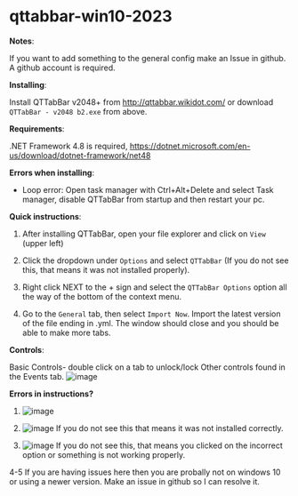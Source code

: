 # qttabbar-win10-2023
**Notes**: 

If you want to add something to the general config make an Issue in github. A github account is required.



**Installing**:

Install QTTabBar v2048+ from http://qttabbar.wikidot.com/ or download `QTTabBar - v2048 b2.exe` from above.



**Requirements**:

 .NET Framework 4.8 is required, https://dotnet.microsoft.com/en-us/download/dotnet-framework/net48



**Errors when installing**:

- Loop error: Open task manager with Ctrl+Alt+Delete and select Task manager, 
disable QTTabBar from startup and then restart your pc.



**Quick instructions**: 

1. After installing QTTabBar, open your file explorer and click on `View` (upper left)

2. Click the dropdown under `Options` and select `QTTabBar` (If you do not see this,
that means it was not installed properly).

3. Right click NEXT to the + sign and select the `QTTabBar Options` option
all the way of the bottom of the context menu.

4. Go to the `General` tab, then select `Import Now`. Import the latest version 
of the file ending in .yml. The window should close and you should be able to make more tabs.


**Controls**:

Basic Controls-
double click on a tab to unlock/lock
Other controls found in the Events tab.
![image](https://github.com/Texbio/qttabbar-win10-2023/assets/36513888/57276c96-719b-4465-ada7-57f72a694eab)



**Errors in instructions?**

1. ![image](https://github.com/Texbio/qttabbar-win10-2023/assets/36513888/f7ff926d-d508-41d2-9e31-1c0aeb77f21b)

2. ![image](https://github.com/Texbio/qttabbar-win10-2023/assets/36513888/c53bdf97-c0c5-48cb-a738-f7a878989d84)
If you do not see this that means it was not installed correctly.

3. ![image](https://github.com/Texbio/qttabbar-win10-2023/assets/36513888/fe0ddfed-6856-44c0-987c-619ac372f609)
If you do not see this, that means you clicked on the incorrect option or
something is not working properly.

4-5 If you are having issues here then you are probally not on windows 10 or using a newer version. Make an issue in github so I can resolve it.
